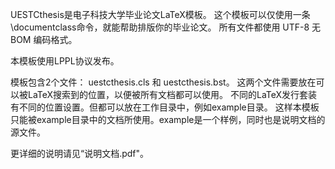 UESTCthesis是电子科技大学毕业论文LaTeX模板。
这个模板可以仅使用一条\documentclass命令，就能帮助排版你的毕业论文。
所有文件都使用 UTF-8 无 BOM 编码格式。

本模板使用LPPL协议发布。

模板包含2个文件：
uestcthesis.cls 和 uestcthesis.bst。
这两个文件需要放在可以被LaTeX搜索到的位置，以便被所有文档都可以使用。
不同的LaTeX发行套装有不同的位置设置。但都可以放在工作目录中，例如example目录。
这样本模板只能被example目录中的文档所使用。example是一个样例，同时也是说明文档的源文件。

更详细的说明请见“说明文档.pdf"。

